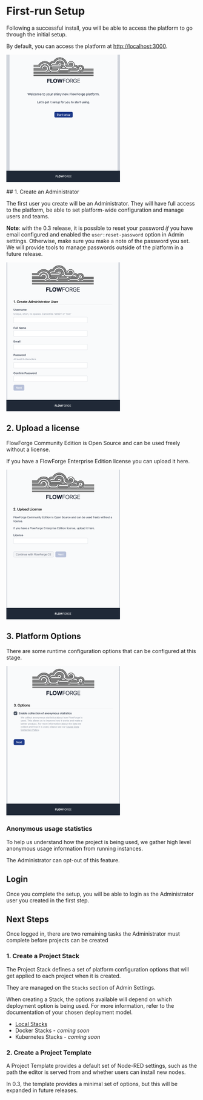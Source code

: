 # First-run Setup

Following a successful install, you will be able to access the platform to go
through the initial setup.

By default, you can access the platform at [http://localhost:3000](http://localhost:3000).

<img src="images/setup-01.png" width=300 />

## 1. Create an Administrator

The first user you create will be an Administrator. They will have full access
to the platform, be able to set platform-wide configuration and manage users and teams.

**Note**: with the 0.3 release, it is possible to reset your password *if* you have email
configured and enabled the `user:reset-password` option in Admin settings. Otherwise,
make sure you make a note of the password you set. We will provide tools to manage passwords
outside of the platform in a future release.

<img src="images/setup-02-user.png" width=300 />

## 2. Upload a license

FlowForge Community Edition is Open Source and can be used freely without a license.

If you have a FlowForge Enterprise Edition license you can upload it here.

<img src="images/setup-03-license.png" width=300 />

## 3. Platform Options

There are some runtime configuration options that can be configured at this stage.

<img src="images/setup-04-options.png" width=300 />

### Anonymous usage statistics

To help us understand how the project is being used, we gather high level
anonymous usage information from running instances.

The Administrator can opt-out of this feature.

## Login

Once you complete the setup, you will be able to login as the Administrator user
you created in the first step.

## Next Steps

Once logged in, there are two remaining tasks the Administrator must complete
before projects can be created

### 1. Create a Project Stack

The Project Stack defines a set of platform configuration options that will get
applied to each project when it is created.

They are managed on the `Stacks` section of Admin Settings.

When creating a Stack, the options available will depend on which deployment
option is being used. For more information, refer to the documentation of your
chosen deployment model.


 - [Local Stacks](./local/stacks.md)
 - Docker Stacks - *coming soon*
 - Kubernetes Stacks - *coming soon*

### 2. Create a Project Template

A Project Template provides a default set of Node-RED settings, such as the path
the editor is served from and whether users can install new nodes.

In 0.3, the template provides a minimal set of options, but this will be
expanded in future releases.

